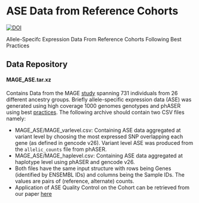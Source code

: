 # ASE Data from Reference Cohorts
[![DOI](https://zenodo.org/badge/966396681.svg)](https://doi.org/10.5281/zenodo.15226193)

Allele-Specifc Expression Data From Reference Cohorts Following Best Practices
## Data Repository
#### MAGE_ASE.tar.xz
Contains Data from the MAGE [study](https://github.com/mccoy-lab/MAGE)  spanning 731 individuals from 26 different ancestry groups. Briefly allele-specific expression data (ASE) was generated using high coverage 1000 genomes genotypes and phASER using best [practices](https://genomebiology.biomedcentral.com/articles/10.1186/s13059-015-0762-6). The following archive should contain two CSV files namely:
* MAGE_ASE/MAGE_varlevel.csv: Containing ASE data aggregated at variant level by choosing the most expressed SNP overlapping each gene (as defined in gencode v26). Variant level ASE was produced from the ```allelic_counts``` file from phASER. 
* MAGE_ASE/MAGE_haplevel.csv: Containing ASE data aggregated at haplotype level using phASER and gencode v26.
* Both files have the same input structure with rows being Genes (identified by ENSEMBL IDs) and columns being the Sample IDs. The values are pairs of (reference, alternate) counts.
* Application of ASE Quality Control on the Cohort can be retrieved from our paper [here]()

